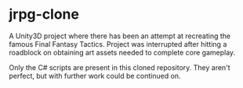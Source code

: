 # jrpg-clone

A Unity3D project where there has been an attempt at recreating the famous Final Fantasy Tactics. Project was interrupted after hitting a roadblock on obtaining art assets needed to complete core gameplay.

Only the C# scripts are present in this cloned repository. They aren't perfect, but with further work could be continued on.
